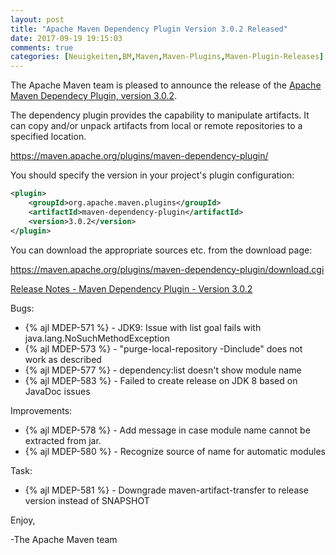 ```yaml
---
layout: post
title: "Apache Maven Dependency Plugin Version 3.0.2 Released"
date: 2017-09-19 19:15:03
comments: true
categories: [Neuigkeiten,BM,Maven,Maven-Plugins,Maven-Plugin-Releases]
---
```

The Apache Maven team is pleased to announce the release of the 
[Apache Maven Dependecy Plugin, version 3.0.2](http://maven.apache.org/plugins/maven-dependency-plugin/).

The dependency plugin provides the capability to manipulate artifacts. It
can copy and/or unpack artifacts from local or remote repositories to a
specified location.

https://maven.apache.org/plugins/maven-dependency-plugin/

You should specify the version in your project's plugin configuration:

``` xml
<plugin>
    <groupId>org.apache.maven.plugins</groupId>
    <artifactId>maven-dependency-plugin</artifactId>
    <version>3.0.2</version>
</plugin>
``` 

You can download the appropriate sources etc. from the download page:

https://maven.apache.org/plugins/maven-dependency-plugin/download.cgi


<!-- more -->

[Release Notes - Maven Dependency Plugin - Version 3.0.2](https://issues.apache.org/jira/secure/ReleaseNote.jspa?projectId=12317227&version=12338874)


Bugs:

 * {% ajl MDEP-571 %} - JDK9: Issue with list goal fails with java.lang.NoSuchMethodException
 * {% ajl MDEP-573 %} - "purge-local-repository -Dinclude" does not work as described
 * {% ajl MDEP-577 %} - dependency:list doesn't show module name
 * {% ajl MDEP-583 %} - Failed to create release on JDK 8 based on JavaDoc issues

Improvements:

 * {% ajl MDEP-578 %} - Add message in case module name cannot be extracted from jar.
 * {% ajl MDEP-580 %} - Recognize source of name for automatic modules

Task:

 * {% ajl MDEP-581 %} - Downgrade maven-artifact-transfer to release version instead of SNAPSHOT

Enjoy,

-The Apache Maven team
